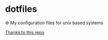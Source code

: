 # dotfiles
⚙️ My configuration files for unix based systems

[Thanks to this repo](https://github.com/webpro/dotfiles)